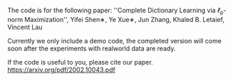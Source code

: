 The code is for the following paper: ''Complete Dictionary Learning via  <i>ℓ</i><sub>p</sub>-norm Maximization'', Yifei Shen∗, Ye Xue∗, Jun Zhang, Khaled B. Letaief, Vincent Lau

Currently we only include a demo code, the completed version will come soon after the experiments with realworld data are ready.

If the code is useful to you, please cite our paper.
https://arxiv.org/pdf/2002.10043.pdf
